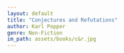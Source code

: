 ```yaml
---
layout: default
title: "Conjectures and Refutations"
author: Karl Popper
genre: Non-Fiction
im_path: assets/books/c&r.jpg
---
```

